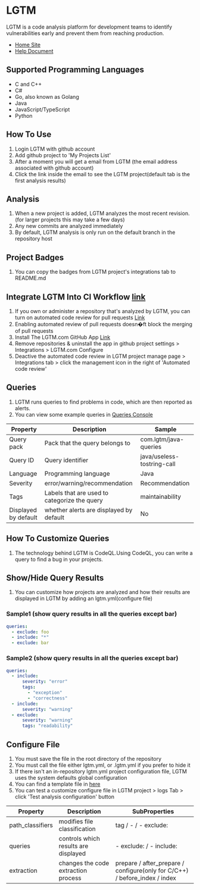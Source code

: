 # LGTM
LGTM is a code analysis platform for development teams to identify vulnerabilities early and prevent them from reaching production.
* [Home Site](https://lgtm.com/#)
* [Help Document](https://lgtm.com/help/lgtm/about-lgtm)


## Supported Programming Languages
* C and C++
* C#
* Go, also known as Golang
* Java
* JavaScript/TypeScript
* Python


## How To Use
1. Login LGTM with github account
1. Add github project to 'My Projects List'
1. After a moment you will get a email from LGTM (the email address associated with github account)
1. Click the link inside the email to see the LGTM project(default tab is the first analysis results)


## Analysis
1. When a new project is added, LGTM analyzes the most recent revision.(for larger projects this may take a few days)
1. Any new commits are analyzed immediately
1. By default, LGTM analysis is only run on the default branch in the repository host


## Project Badges
1. You can copy the badges from LGTM project's integrations tab to README.md


## Integrate LGTM Into CI Workflow [link](https://lgtm.com/help/lgtm/getting-started)
1. If you own or administer a repository that's analyzed by LGTM, you can turn on automated code review for pull requests [Link](https://lgtm.com/help/lgtm/about-automated-code-review)
1. Enabling automated review of pull requests doesn�ft block the merging of pull requests
1. Install The LGTM.com GitHub App [Link](https://lgtm.com/help/lgtm/github-apps-integration#install-github-app)
1. Remove repositories & uninstall the app in github project settings > Integrations > LGTM.com Configure 
1. Deactive the automated code review in LGTM project manage page > Integrations tab > click the management icon in the right of 'Automated code review'


## Queries
1. LGTM runs queries to find problems in code, which are then reported as alerts.
1. You can view some example queries in [Queries Console](https://lgtm.com/query)

Property | Description | Sample
-------------------- | -------------------------------------------- | --------------------------
Query pack           | Pack that the query belongs to               | com.lgtm/java-queries
Query ID             | Query identifier                             | java/useless-tostring-call
Language             | Programming language                         | Java
Severity             | error/warning/recommendation                 | Recommendation
Tags                 | Labels that are used to categorize the query | maintainability
Displayed by default | whether alerts are displayed by default      | No


## How To Customize Queries
1. The technology behind LGTM is CodeQL.Using CodeQL, you can write a query to find a bug in your projects.


## Show/Hide Query Results
1. You can customize how projects are analyzed and how their results are displayed in LGTM by adding an lgtm.yml(configure file)

### Sample1 (show query results in all the queries except bar)
```yaml
queries:
  - exclude: foo
  - include: "*"
  - exclude: bar
```

### Sample2 (show query results in all the queries except bar)
```yaml
queries:
  - include:
      severity: "error"
      tags:
        - "exception"
        - "correctness"
  - include:
      severity: "warning"
  - exclude:
      severity: "warning"
      tags: "readability"
```


## Configure File
1. You must save the file in the root directory of the repository
1. You must call the file either lgtm.yml, or .lgtm.yml if you prefer to hide it
1. If there isn't an in-repository lgtm.yml project configuration file, LGTM uses the system defaults global configuration
1. You can find a template file in [here](https://lgtm.com/static/downloads/lgtm.template.yml)
1. You can test a customize configure file in LGTM project > logs Tab > click 'Test analysis configuration' button

Property | Description | SubProperties
-------------------- | -------------------------------------------- | --------------------------------------------------------------------------
path_classifiers     | modifies file classification                 | tag / - <file-path> / - exclude: <file-path>
queries              | controls which results are displayed         | - exclude: <query> / - include: <query>
extraction           | changes the code extraction process          | prepare / after_prepare / configure(only for C/C++) / before_index / index


